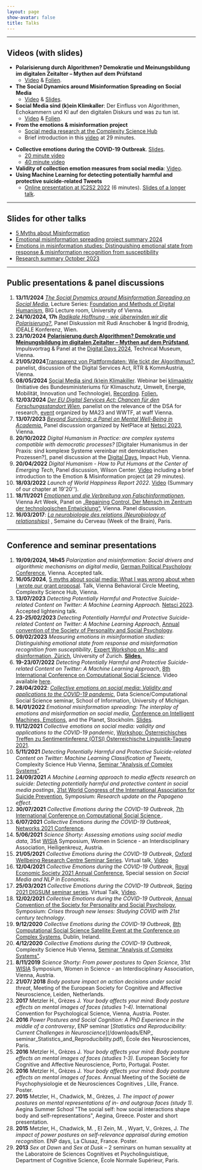 ```yaml
---
layout: page
show-avatar: false
title: Talks
---
```


---

## Videos (with slides) 

- **Polarisierung durch Algorithmen? Demokratie und Meinungsbildung im digitalen Zeitalter – Mythen auf dem Prüfstand** 
    - [Video](https://www.youtube.com/watch?v=rJJXxf_JNLU) & [Folien](https://hannahmetzler.eu/digitaldays).
- **The Social Dynamics around Misinformation Spreading on Social Media**
  - [Video](https://www.youtube.com/watch?v=nVavOHdwRPg&t=4s) & [Slides](https://hannahmetzler.eu/dighum).
- **Social Media sind (k)ein Klimkaller**: Der Einfluss von Algorithmen, Echokammern und KI auf den digitalen Diskurs und was zu tun ist.
  - [Video](https://www.klimaaktiv.at/bildung/klimadialog/webinare/social-media.html) & [Folien](https://hannahmetzler.eu/klimaaktiv/).
- **From the emotions & misinformation project**
  - [Social media research at the Complexity Science Hub](https://www.youtube.com/watch?v=xpiiOqwGQa8)
  - Brief introduction in this [video](https://www.wilsoncenter.org/event/digital-humanism-how-put-humans-center-emerging-tech) at 29 minutes.
* **Collective emotions during the COVID-19 Outbreak**. [Slides](https://docs.google.com/presentation/d/1u8FJz2cpFbVUZ_UMsUqq_EyU9QNh2mAcTY_Q5J6j3eI/edit?usp=sharing).
    - [20 minute video](https://www.youtube.com/watch?v=d953J1vcH4s)
    - [40 minute video](https://www.youtube.com/watch?v=CLC4ga-H1r0)
* **Validity of collection emotion measures from social media**: [Video](https://www.youtube.com/watch?v=EUnLJoGj-3k&list=PLZFSaKAB4aZgLbocQT0_vv7Qn-bZfNcm3&index=36). 
* **Using Machine Learning for detecting potentially harmful and protective suicide-related Tweets**
    - [Online presentation at IC2S2 2022](https://www.youtube.com/watch?v=UykKQYPM1Kw) (6 minutes). [Slides of a longer talk](https://docs.google.com/presentation/d/1vV7wrQEwGvqy3cxezww-tLXwgPHRVaGFiin3f-goDm4/edit?usp=sharing). 

___

## Slides for other talks

* [5 Myths about Misinformation](https://hannahmetzler.eu/misinfomyths)
* [Emotional misinformation spreading project summary 2024](https://hannahmetzler.eu/emomis_update_2024)
* [Emotions in misinformation studies: Distinguishing emotional state from response & misinformation recognition from susceptibility](https://hannahmetzler.eu/measuring_emo_misinfo)
* [Research summary October 2023](https://hannahmetzler.eu/HMResearchSummary/)

---

## Public presentations & panel discussions

1. **13/11/2024** [_The Social Dynamics around Misinformation Spreading on Social Media_](https://hannahmetzler.eu/dighum), Lecture Series: [Foundation and Methods of Digital Humanism](https://sci-comm.univie.ac.at/lecture-series-and-events/digital-humanism/), BIG Lecture room, University of Vienna. 
1. **24/10/2024, 17h** [_Radikale Hoffnung - wie überwinden wir die Polarisierung?_](https://www.ideale-konferenz.at/timetable-24), Panel Diskussion mit Rudi Anschober & Ingrid Brodnig, IDEALE Konferenz, Wien.
1. **23/10/2024** [**Polarisierung durch Algorithmen? Demokratie und Meinungsbildung im digitalen Zeitalter – Mythen auf dem Prüfstand**](https://hannahmetzler.eu/digitaldays), Impulsvortrag & Panel at the [Digital Days 2024](https://www.digitalcity.wien/digital-days-2024), Technical Museum, Vienna.
1. **21/05/2024**[Transparenz von Plattformdaten: Wie tickt der Algorithmus?](https://www.rtr.at/medien/aktuelles/veranstaltungen/Veranstaltungen/2024/DSA-veranstaltung_2105.html), panelist, discussion of the Digital Services Act, RTR & KommAustria, Vienna. 
1. **08/05/2024** [Social Media sind (k)ein Klimakiller](https://www.klimaaktiv.at/service/veranstaltungen/Allgemein/webinar-social-media.html). Webinar bei [klimaaktiv](https://www.klimaaktiv.at/bildung/klimadialog/webinare.html) (Initiative des Bundesministeriums für Klimaschutz, Umwelt, Energie, Mobilität, Innovation und Technologie), [Recording](https://www.klimaaktiv.at/bildung/klimadialog/webinare.html). [Folien.](https://hannahmetzler.eu/klimaaktiv/)
1. **12/03/2024** [_Der EU Digital Services Act: Chancen für den Forschungsstandort Wien_](https://wwtf.at/veranstaltung-der-eu-digital-services-act-chancen-fuer-den-forschungsstandort-wien/), panelist on the relevance of the DSA for research,  [event](https://www.linkedin.com/events/7158804834106671105/comments/) organized by MA23 and WWTF, at waff Vienna.
1. **13/07/2023** [_Beyond Surviving: a Panel on Mental Well-Being in Academia._](https://sites.google.com/view/netplace/panelsnetsci2023/2nd-day) Panel discussion organized by NetPlace at [Netsci 2023](https://netsci2023.wixsite.com/netsci2023), Vienna. 
1. **20/10/2022** _Digital Humanism in Practice: are complex systems compatible with democratic processes?_ [Digitaler Humanismus in der Praxis: sind komplexe Systeme vereinbar mit demokratischen Prozessen?], panel discussion at the [Digital Days](https://community.digitalcity.wien), Impact Hub, Vienna. 
1. **20/04/2022** _Digital Humanism - How to Put Humans at the Center of Emerging Tech_, Panel discussion, Wilson Center. [Video](https://www.wilsoncenter.org/event/digital-humanism-how-put-humans-center-emerging-tech) including a brief introduction to the Emotion & Misinformation project (at 29 minutes). 
1. **18/03/2022** _Launch of World Happiness Report 2022_. [Video](https://www.youtube.com/watch?v=B8fejAwQivg) (Summary of our chapter at 19'20'').
1. **18/11/2021** [_Emotionen und die Verbreitung von Falschinformationen_](http://hannahmetzler.eu/viennaartweek/), Vienna Art Week, Panel on [„Regaining Control. Der Mensch im Zentrum der technologischen Entwicklung“](https://www.viennaartweek.at/de/program/losing-control-line-up/), Vienna. Panel discussion.
1. **16/03/2017**: [_La neurobiologie des relations (Neurobiology of relationships)_](/downloads/Semaine_du_cerveau_ENP_2017_neurobiology_relationships.pdf) , Semaine du Cerveau (Week of the Brain), Paris.


---

## Conference and seminar presentations

1. **19/09/2024, 14h45** _Polarization and misinformation: Social drivers and algorithmic mechanisms on digital media_, [German Political Psychology Conference](https://24hpolpsy.univie.ac.at), Vienna. Accepted talk. 
1. **16/05/2024**, [5 myths about social media: What I was wrong about when I wrote our grant proposal](https://hannahmetzler.eu/misinfomyths). Talk, Vienna Behavioral Circle Meeting, Complexity Science Hub, Vienna.
1. **13/07/2023** _Detecting Potentially Harmful and Protective Suicide-related Content on Twitter: A Machine Learning Approach._ [Netsci 2023](https://netsci2023.wixsite.com/netsci2023). Accepted lightening talk.
1. **23-25/02/2023** _Detecting Potentially Harmful and Protective Suicide-related Content on Twitter: A Machine Learning Approach_, [Annual convention of the Society of Personality and Social Psychology](https://spsp.org/). 
1. **09/02/2023** _Measuring emotions in misinformation studies: Distinguishing emotional state from response and misinformation recognition from susceptibility_, [Expert Workshop on Mis- and disinformation, Zürich](https://www.disinformation-project.com/activties), University of Zurich. [**Slides.**](http://hannahmetzler.eu/measuring_emo_misinfo)
1. **19-23/07/2022** _Detecting Potentially Harmful and Protective Suicide-related Content on Twitter: A Machine Learning Approach_, [8th International Conference on Computational Social Science](https://www.ic2s2.org). Video available [here](https://www.youtube.com/watch?v=UykKQYPM1Kw). 
1. **28/04/2022**: [_Collective emotions on social media: Validity and applications to the COVID-19 pandemic_](https://www.si.umich.edu/about-umsi/events/data-science/computational-social-science-seminar-hannah-metzler), Data Science/Computational Social Science seminar, School of Information, University of Michigan. 
1. **14/01/2022** _Emotional misinformation spreading: The interplay of emotions and misinformation on social media_, [Conference on Intelligent Machines, Emotions](https://hopin.com/events/intelligentmachinesemotionsourplanet#schedule), and the Planet, Stockholm. [Slides](https://hannahmetzler.eu/emomis_stockholm/).
1. **11/12/2021** _Collective emotions on social media: validity and applications to the COVID-19 pandemic_, [Workshop: Österreichisches Treffen zu Sentimentinferenz (ÖTSI) Österreichische Linguistik-Tagung 2021](https://evsl.univie.ac.at/digital-philology/oesterreichisches-treffen-zu-sentimentinferenz-oetsi/). 
1. **5/11/2021** _Detecting Potentially Harmful and Protective Suicide-related Content on Twitter: Machine Learning Classification of Tweets_, Complexity Science Hub Vienna, [Seminar "Analysis of Complex Systems"](https://www.csh.ac.at/event/webtalk-hannah-metzler-machine-learning-for-media-effects-research-on-suicide/). 
1. **24/09/2021** _A Machine Learning approach to media effects research on suicide: Detecting potentially harmful and protective content in social media postings_, [31st World Congress of the International Association for Suicide Prevention](https://www.iasp.info/goldcoast2021/), Symposium: _Research update on the Papageno effect_.  
1. **30/07/2021** _Collective Emotions during the COVID-19 Outbreak_, [7th International Conference on Computational Social Science ](https://ic2s2-2021.ethz.ch/). 
1. **6/07/2021** _Collective Emotions during the COVID-19 Outbreak_, [Networks 2021 Conference](https://networks2021.net).  
1. **5/06/2021** _Science Shorty: Assessing emotions using social media data_, 35st [WISIA](http://www.wisia.at) Symposium, Women in Science - an Interdisciplinary Association, Heiligenkreuz, Austria.
1. **21/05/2021** _Collective Emotions during the COVID-19 Outbreak_, [Oxford Wellbeing Research Centre Seminar Series](https://wellbeing.hmc.ox.ac.uk/seminars). Virtual talk, [Video](https://www.youtube.com/watch?v=d953J1vcH4s)
1. **12/04/2021** _Collective Emotions during the COVID-19 Outbreak_, [Royal Economic Society 2021 Annual Conference](https://editorialexpress.com/conference/RES2021/program/RES2021.html), Special session on _Social Media and NLP in Economics_. 
1. **25/03/2021** _Collective Emotions during the COVID-19 Outbreak_, [Spring 2021 DIGSUM seminar series](https://www.digsum.org/digzoom). Virtual Talk, [Video](https://www.youtube.com/watch?v=CLC4ga-H1r0).  
1. **12/02/2021** _Collective Emotions during the COVID-19 Outbreak_, [Annual Convention of the Society for Personality and Social Psychology](https://meeting.spsp.org), Symposium: _Crises through new lenses: Studying COVID with 21st century technology_.  
1. **9/12/2020** _Collective Emotions during the COVID-19 Outbreak_, [8th Computational Social Science Satellite Event at the Conference on Complex Systems](https://sites.google.com/view/css-ccs20), Dublin, Ireland. 
1. **4/12/2020** _Collective Emotions during the COVID-19 Outbreak_, Complexity Science Hub Vienna, [Seminar "Analysis of Complex Systems"](https://www.csh.ac.at/event/csh-virtual-talk-by-hannah-metzler-collective-emotions-during-the-covid-19-outbreak/).  
1. **8/11/2019** _Science Shorty: From power postures to Open Science_, 31st [WISIA](http://www.wisia.at) Symposium, Women in Science - an Interdisciplinary Association, Vienna, Austria.
1. **21/07/ 2018** _Body posture impact on action decisions under social threat_, Meeting of the European Society for Cognitive and Affective Neuroscience, Leiden, Netherlands. 
1. **2017** Metzler H., Grèzes J. _Your body affects your mind: Body posture effects on mental images of faces (studies 1-4)._ International Convention for Psychological Science, Vienna, Austria. Poster. 
1. **2016** _Power Postures and Social Cognition: A PhD Experience in the middle of a controversy_, ENP seminar [_Statistics and Reproducibility: Current Challenges in Neuroscience_](/downloads/ENP_ seminar_Statistics_and_Reproducibility.pdf), École des Neurosciences, Paris. 
1. **2016** Metzler H., Grèzes J. _Your body affects your mind: Body posture effects on mental images of faces (studies 1-3)._ European Society for Cognitive and Affective Neuroscience, Porto, Portugal. Poster.
1. **2016** Metzler H., Grèzes J.  _Your body affects your mind: Body posture effects on mental images of faces._ Annual Meeting of the Société de Psychophysiologie et de Neurosciences Cognitives , Lille, France. Poster. 
1. **2015** Metzler, H., Chadwick, M., Grèzes, J. _The impact of power postures on mental representations of in- and outgroup faces (study 1)._ Aegina Summer School "The social self: how social interactions shape body and self-representations", Aegina, Greece. Poster and short presentation.
1. **2015** Metzler, H., Chadwick, M. , El Zein, M. , Wyart, V., Grèzes, J. _The impact of power postures on self-relevance appraisal during emotion recognition._ ENP days, La Clusaz, France. Poster.
1. **2013** _Sex at Dawn_ and _Sex at Dusk_ – 2 seminars on human sexuality at the Laboratoire de Sciences Cognitives et Psycholinguistique, Department of Cognitive Science, École Normale Supérieur, Paris. 
